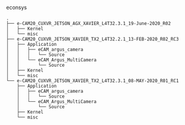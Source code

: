 
econsys

    .
    ├── e-CAM20_CUXVR_JETSON_AGX_XAVIER_L4T32.3.1_19-June-2020_R02
    │   ├── Kernel
    │   └── misc
    ├── e-CAM20_CUXVR_JETSON_XAVIER_TX2_L4T32.2.1_13-FEB-2020_R02_RC3
    │   ├── Application
    │   │   ├── eCAM_argus_camera
    │   │   │   └── Source
    │   │   └── eCAM_Argus_MultiCamera
    │   │       └── Source
    │   ├── Kernel
    │   └── misc
    └── e-CAM20_CUXVR_JETSON_XAVIER_TX2_L4T32.3.1_08-MAY-2020_R01_RC1
        ├── Application
        │   ├── eCAM_argus_camera
        │   │   └── Source
        │   └── eCAM_Argus_MultiCamera
        │       └── Source
        ├── Kernel
        └── misc

